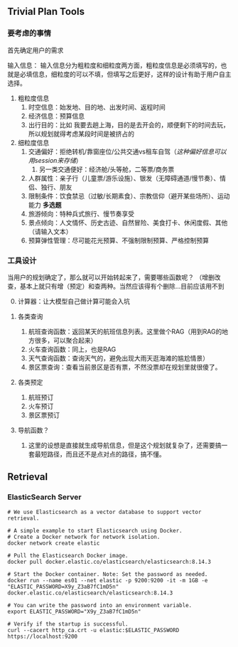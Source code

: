 ## Trivial Plan Tools


### 要考虑的事情

首先确定用户的需求

输入信息：
输入信息分为粗粒度和细粒度两方面，粗粒度信息是必须填写的，也就是必填信息，细粒度的可以不填，但填写之后更好，这样的设计有助于用户自主选择。
1. 粗粒度信息
    1. 时空信息：始发地、目的地、出发时间、返程时间
    2. 经济信息：预算信息
    3. 出行目的：比如 我要去趟上海，目的是去开会的，顺便剩下的时间去玩，所以规划就得考虑某段时间是被挤占的
2. 细粒度信息
    1. 交通偏好：拒绝转机/靠窗座位/公共交通vs租车自驾（_这种偏好信息可以用session来存储_） 
        1. 另一类交通便好：经济舱/头等舱，二等票/商务票
    2. 人群属性：亲子行（儿童票/游乐设施）、银发（无障碍通道/慢节奏）、情侣、独行、朋友
    3. 限制条件：饮食禁忌（过敏/长期素食）、宗教信仰（避开某些场所）、运动能力  **多选题**
    4. 旅游倾向：特种兵式旅行、慢节奏享受
    5. 景点倾向：人文情怀、历史古迹、自然冒险、美食打卡、休闲度假、其他（请输入文本）
    6. 预算弹性管理：尽可能花光预算、不强制限制预算、严格控制预算
    


### 工具设计

当用户的规划确定了，那么就可以开始转起来了，需要哪些函数呢？
（增删改查，基本上就只有增（预定）和查两种。当然应该得有个删除...目前应该用不到

0. 计算器：让大模型自己做计算可能会入坑
1. 各类查询 
    1. 航班查询函数：返回某天的航班信息列表。这里做个RAG（用到RAG的地方很多，可以聚合起来）
    2. 火车查询函数：同上，也是RAG
    3. 天气查询函数：查询天气的，避免出现大雨天逛海滩的尴尬情景）
    4. 景区票查询：查看当前景区是否有票，不然没票却在规划里就很傻了。
2. 各类预定
    1. 航班预订
    2. 火车预订
    3. 景区票预订

3. 导航函数？
    1. 这里的设想是直接就生成导航信息，但是这个规划就复杂了，还需要搞一套最短路径，而且还不是点对点的路径，搞不懂。



## Retrieval


### ElasticSearch Server
```shell
# We use Elasticsearch as a vector database to support vector retrieval.

# A simple example to start Elasticsearch using Docker.
# Create a Docker network for network isolation.
docker network create elastic

# Pull the Elasticsearch Docker image.
docker pull docker.elastic.co/elasticsearch/elasticsearch:8.14.3

# Start the Docker container. Note: Set the password as needed.
docker run --name es01 --net elastic -p 9200:9200 -it -m 1GB -e "ELASTIC_PASSWORD=X9y_Z3aB7fC1mD5n" docker.elastic.co/elasticsearch/elasticsearch:8.14.3

# You can write the password into an environment variable.
export ELASTIC_PASSWORD="X9y_Z3aB7fC1mD5n"

# Verify if the startup is successful.
curl --cacert http_ca.crt -u elastic:$ELASTIC_PASSWORD https://localhost:9200
```